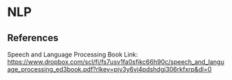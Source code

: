 # NLP 
## References
Speech and Language Processing Book Link: https://www.dropbox.com/scl/fi/fs7usv1fa0sfjkc66h90c/speech_and_language_processing_ed3book.pdf?rlkey=pjv3y6vj4pdshdgi306rkfxrp&dl=0 


<!-- # Link for the Computer Vision Week evaluation
![computer_vision](https://github.com/khusrave/NLP/assets/102155132/03b85552-64a0-4d30-8fe2-0c528be80859)



# Link for the NLP Weeks
![NLP](https://github.com/khusrave/NLP/assets/102155132/b5e0ba25-f1d5-4479-997c-61d786896234) -->
